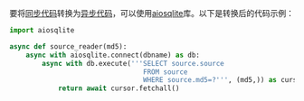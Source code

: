 要将[同步代码](https://zh.wikipedia.org/wiki/同步代码)转换为[异步代码](https://zh.wikipedia.org/wiki/异步代码)，可以使用[aiosqlite](https://zh.wikipedia.org/wiki/aiosqlite)库。以下是转换后的代码示例：

```python
import aiosqlite

async def source_reader(md5):
    async with aiosqlite.connect(dbname) as db:
        async with db.execute('''SELECT source.source
                                 FROM source
                                 WHERE source.md5=?''', (md5,)) as cursor:
            return await cursor.fetchall()
```
